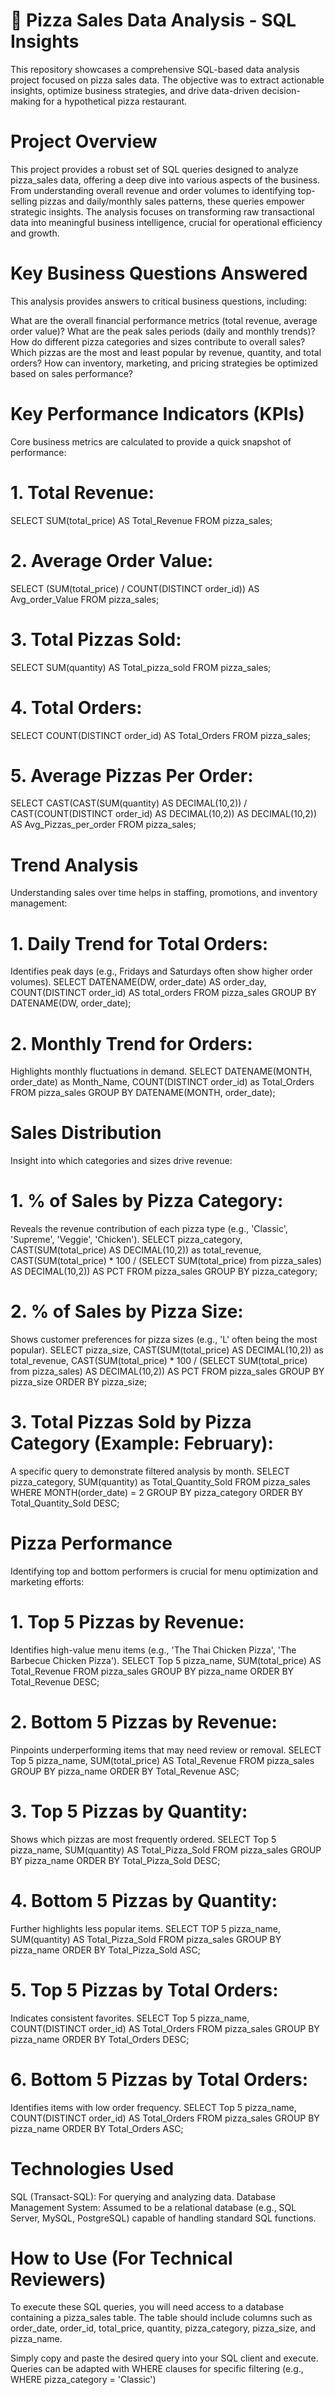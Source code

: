 # 🍕 Pizza Sales Data Analysis - SQL Insights

This repository showcases a comprehensive SQL-based data analysis project focused on pizza sales data. The objective was to extract actionable insights, optimize business strategies, and drive data-driven decision-making for a hypothetical pizza restaurant.

# Project Overview
This project provides a robust set of SQL queries designed to analyze pizza_sales data, offering a deep dive into various aspects of the business. From understanding overall revenue and order volumes to identifying top-selling pizzas and daily/monthly sales patterns, these queries empower strategic insights. The analysis focuses on transforming raw transactional data into meaningful business intelligence, crucial for operational efficiency and growth.

# Key Business Questions Answered
This analysis provides answers to critical business questions, including:

What are the overall financial performance metrics (total revenue, average order value)?
What are the peak sales periods (daily and monthly trends)?
How do different pizza categories and sizes contribute to overall sales?
Which pizzas are the most and least popular by revenue, quantity, and total orders?
How can inventory, marketing, and pricing strategies be optimized based on sales performance?

# Key Performance Indicators (KPIs)
Core business metrics are calculated to provide a quick snapshot of performance:

# 1. Total Revenue: 
SELECT SUM(total_price) AS Total_Revenue FROM pizza_sales;

# 2. Average Order Value: 
SELECT (SUM(total_price) / COUNT(DISTINCT order_id)) AS Avg_order_Value FROM pizza_sales;

# 3. Total Pizzas Sold: 
SELECT SUM(quantity) AS Total_pizza_sold FROM pizza_sales;

# 4. Total Orders: 
SELECT COUNT(DISTINCT order_id) AS Total_Orders FROM pizza_sales;

# 5. Average Pizzas Per Order: 
SELECT CAST(CAST(SUM(quantity) AS DECIMAL(10,2)) /
CAST(COUNT(DISTINCT order_id) AS DECIMAL(10,2)) AS DECIMAL(10,2))
AS Avg_Pizzas_per_order
FROM pizza_sales;

# Trend Analysis
Understanding sales over time helps in staffing, promotions, and inventory management:

# 1. Daily Trend for Total Orders: 
Identifies peak days (e.g., Fridays and Saturdays often show higher order volumes).
SELECT DATENAME(DW, order_date) AS order_day, COUNT(DISTINCT order_id) AS total_orders
FROM pizza_sales
GROUP BY DATENAME(DW, order_date);

# 2. Monthly Trend for Orders: 
Highlights monthly fluctuations in demand.
SELECT DATENAME(MONTH, order_date) as Month_Name, COUNT(DISTINCT order_id) as Total_Orders
FROM pizza_sales
GROUP BY DATENAME(MONTH, order_date);

# Sales Distribution
Insight into which categories and sizes drive revenue:

# 1. % of Sales by Pizza Category: 
Reveals the revenue contribution of each pizza type (e.g., 'Classic', 'Supreme', 'Veggie', 'Chicken').
SELECT pizza_category, CAST(SUM(total_price) AS DECIMAL(10,2)) as total_revenue,
CAST(SUM(total_price) * 100 / (SELECT SUM(total_price) from pizza_sales) AS DECIMAL(10,2)) AS PCT
FROM pizza_sales
GROUP BY pizza_category;

# 2. % of Sales by Pizza Size: 
Shows customer preferences for pizza sizes (e.g., 'L' often being the most popular).
SELECT pizza_size, CAST(SUM(total_price) AS DECIMAL(10,2)) as total_revenue,
CAST(SUM(total_price) * 100 / (SELECT SUM(total_price) from pizza_sales) AS DECIMAL(10,2)) AS PCT
FROM pizza_sales
GROUP BY pizza_size
ORDER BY pizza_size;

# 3. Total Pizzas Sold by Pizza Category (Example: February): 
A specific query to demonstrate filtered analysis by month.
SELECT pizza_category, SUM(quantity) as Total_Quantity_Sold
FROM pizza_sales
WHERE MONTH(order_date) = 2
GROUP BY pizza_category
ORDER BY Total_Quantity_Sold DESC;

# Pizza Performance
Identifying top and bottom performers is crucial for menu optimization and marketing efforts:

# 1. Top 5 Pizzas by Revenue: 
Identifies high-value menu items (e.g., 'The Thai Chicken Pizza', 'The Barbecue Chicken Pizza').
SELECT Top 5 pizza_name, SUM(total_price) AS Total_Revenue
FROM pizza_sales
GROUP BY pizza_name
ORDER BY Total_Revenue DESC;

# 2. Bottom 5 Pizzas by Revenue: 
Pinpoints underperforming items that may need review or removal.
SELECT Top 5 pizza_name, SUM(total_price) AS Total_Revenue
FROM pizza_sales
GROUP BY pizza_name
ORDER BY Total_Revenue ASC;

# 3. Top 5 Pizzas by Quantity: 
Shows which pizzas are most frequently ordered.
SELECT Top 5 pizza_name, SUM(quantity) AS Total_Pizza_Sold
FROM pizza_sales
GROUP BY pizza_name
ORDER BY Total_Pizza_Sold DESC;

# 4. Bottom 5 Pizzas by Quantity: 
Further highlights less popular items.
SELECT TOP 5 pizza_name, SUM(quantity) AS Total_Pizza_Sold
FROM pizza_sales
GROUP BY pizza_name
ORDER BY Total_Pizza_Sold ASC;

# 5. Top 5 Pizzas by Total Orders: 
Indicates consistent favorites.
SELECT Top 5 pizza_name, COUNT(DISTINCT order_id) AS Total_Orders
FROM pizza_sales
GROUP BY pizza_name
ORDER BY Total_Orders DESC;

# 6. Bottom 5 Pizzas by Total Orders: 
Identifies items with low order frequency.
SELECT Top 5 pizza_name, COUNT(DISTINCT order_id) AS Total_Orders
FROM pizza_sales
GROUP BY pizza_name
ORDER BY Total_Orders ASC;

# Technologies Used

SQL (Transact-SQL): For querying and analyzing data.
Database Management System: Assumed to be a relational database (e.g., SQL Server, MySQL, PostgreSQL) capable of handling standard SQL functions.

# How to Use (For Technical Reviewers)

To execute these SQL queries, you will need access to a database containing a pizza_sales table. The table should include columns such as order_date, order_id, total_price, quantity, pizza_category, pizza_size, and pizza_name.

Simply copy and paste the desired query into your SQL client and execute. Queries can be adapted with WHERE clauses for specific filtering (e.g., WHERE pizza_category = 'Classic')


